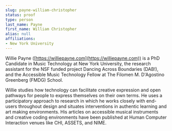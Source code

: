 ```yaml
---
slug: payne-william-christopher
status: proof
type: person
last_name: Payne
first_name: William Christopher
alias: null
affiliations:
- New York University
---
```


Willie Payne ([https://williepayne.com](https://williepayne.com)) is a PhD Candidate in Music Technology at New York University, the research assistant for the NSF funded project Dancing Across Boundaries (DAB!), and the Accessible Music Technology Fellow at The Filomen M. D'Agostino Greenberg (FMDG) School.

Willie studies how technology can facilitate creative expression and open pathways for people to express themselves on their own terms. He uses a participatory approach to research in which he works closely with end-users throughout design and situates interventions in authentic learning and art making environments. His articles on accessible musical instruments and creative coding environments have been published at Human Computer Interaction venues like CHI, ASSETS, and NIME.
